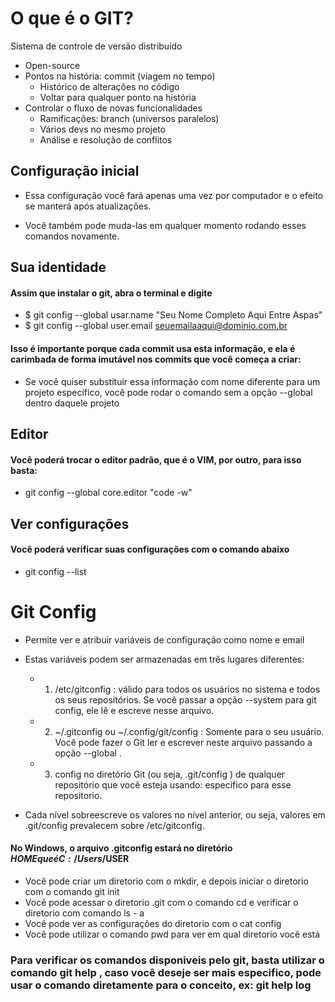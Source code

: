 # O que é o GIT?

 Sistema de controle de versão distribuido
* Open-source
* Pontos na história: commit (viagem no tempo)
    * Histórico de alterações no código
    * Voltar para qualquer ponto na história
* Controlar o fluxo de novas funcionalidades
    * Ramificações: branch (universos paralelos)
    * Vários devs no mesmo projeto
    * Análise e resolução de conflitos

## Configuração inicial

* Essa configuração você fará apenas uma vez por computador e o efeito se manterá após atualizações.

* Você também pode muda-las em qualquer momento rodando esses comandos novamente.

## Sua identidade

####  Assim que instalar o git, abra o terminal e digite

* $ git config --global usar.name "Seu Nome Completo Aqui Entre Aspas"
* $ git config --global user.email seuemailaaqui@dominio.com.br

#### Isso é importante porque cada commit usa esta informação, e ela é carimbada de forma imutável nos commits que você começa a criar:

* Se você quiser substituir essa informação com nome diferente para um projeto específico, você pode rodar o comando sem a opção --global dentro daquele projeto

## Editor

#### Você poderá trocar o editor padrão, que é o VIM, por outro, para isso basta:

* git config --global core.editor "code -w"

## Ver configurações

#### Você poderá verificar suas configurações com o comando abaixo

* git config --list

# Git Config

* Permite ver e atribuir variáveis de configuração como nome e email
* Estas variáveis podem ser armazenadas em três lugares diferentes:
    * 1. /etc/gitconfig : válido para todos os usuários no sistema e todos os seus repositórios. Se você passar a opção --system para git config, ele lê e escreve nesse arquivo.
    * 2. ~/.gitconfig ou ~/.config/git/config : Somente para o seu usuário. Você pode fazer o Git ler e escrever neste arquivo passando a opção --global .
    * 3. config no diretório Git (ou seja, .git/config ) de qualquer repositório que você esteja usando: especifico para esse repositorio.

* Cada nível sobreescreve os valores no nível anterior, ou seja, valores em .git/config prevalecem sobre /etc/gitconfig.

#### No Windows, o arquivo .gitconfig estará no diretório $HOME que é C:/Users/$USER

* Você pode criar um diretorio com o mkdir, e depois iniciar o diretorio com o comando git init 
* Você pode acessar o diretorio .git com o comando cd e verificar o diretorio com comando ls - a
* Você pode ver as configurações do diretorio com o cat config
* Você pode utilizar o comando pwd para ver em qual diretorio você está

### Para verificar os comandos disponiveis pelo git, basta utilizar o comando git help , caso você deseje ser mais especifico, pode usar o comando diretamente para o conceito, ex: git help log
